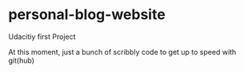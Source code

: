 # personal-blog-website
Udacitiy first Project

At this moment, just a bunch of scribbly code to get up to speed with git(hub)

